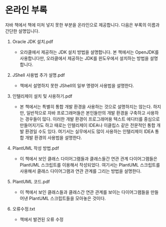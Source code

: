 # 온라인 부록

자바 책에서 책에 미처 넣지 못한 부분을 온라인으로 제공합니다.
다음은 부록의 이름과 간단한 설명입니다.

1. Oracle JDK 설치.pdf
   * 오라클에서 제공하는 JDK 설치 방법을 설명합니다. 본 책에서는 OpenJDK를 사용합니다만, 오라클에서 제공하는 JDK를 윈도우에서 설치하는 방법을 설명합니다.
   
2. JShell 사용법 추가 설명.pdf
   * 책에서 설명하지 못한 JShell의 일부 명령어 사용법을 설명한다. 
   
3. 인텔리제이 설치 및 사용하기.pdf
   * 본 책에서는 특별히 통합 개발 환경을 사용하는 것으로 설명하지는 않는다. 하지만, 일반적으로 자바 프로그래머들은 본인들만의 개발 환경을 구축하고 사용하는 경우들이 많다. 이러한 개발 환경이 프로그래머용 텍스트 에디터를 중심으로 만들어지기도 하고 때로는 인텔리제이 IDEA나 이클립스 같은 전문적인 통합 개발 환경일 수도 있다. 여기서는 실무에서도 많이 사용하는 인텔리제이 IDEA 통합 개발 환경의 사용법을 설명한다. 
   
4. PlantUML 작성 방법.pdf
   * 이 책에서 보인 클래스 다이어그램들과 클래스들간 연관 관계 다이어그램들은 PlantUML 스크립트를 이용해서 작성되었다. 여기서는 PlantUML 스크립트를 사용해서 클래스 다이어그램과 연관 관계를 그리는 방법을 설명한다. 
   
5. PlantUML 코드.pdf
   * 이 책에서 보인 클래스들과 클래스간 연관 관계를 보이는 다이어그램들을 만들어낸 PlantUML 스크립트들을 모아놓은 것이다.
   
6. 오류수정.txt
   * 책에서 발견된 오류 수정

